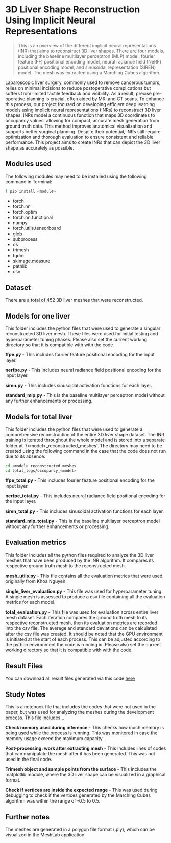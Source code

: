 # 3D Liver Shape Reconstruction Using Implicit Neural Representations
> This is an overview of the different implicit neural representations (INR) that aims to reconstruct 3D liver shapes. There are four models, including the baseline multilayer perceptron (MLP) model, fourier feature (FF) positional encoding model, neural radiance field (NeRF) positional encoding model, and sinusoidal representation (SIREN) model. The mesh was extracted using a Marching Cubes algorithm.

Laparoscopic liver surgery, commonly used to remove cancerous tumors, relies on minimal incisions to reduce postoperative complications but suffers from limited tactile feedback and visibility. As a result, precise pre-operative planning is crucial, often aided by MRI and CT scans. To enhance this process, our project focused on developing efficient deep learning models using implicit neural representations (INRs) to reconstruct 3D liver shapes. INRs model a continuous function that maps 3D coordinates to occupancy values, allowing for compact, accurate mesh generation from ground truth data. This method improves anatomical visualization and supports better surgical planning. Despite their potential, INRs still require optimization and thorough evaluation to ensure consistent and reliable performance. This project aims to create INRs that can depict the 3D liver shape as accurately as possible.

## Modules used

The following modules may need to be installed using the following command in Terminal:

```sh
! pip install <module>
```

* torch
* torch.nn
* torch.optim
* torch.nn.functional
* numpy
* torch.utils.tensorboard
* glob
* subprocess
* os
* trimesh
* tqdm 
* skimage.measure
* pathlib
* csv

## Dataset

There are a total of 452 3D liver meshes that were reconstructed.

## Models for one liver

This folder includes the python files that were used to generate a singular reconstructed 3D liver mesh. These files were used for initial testing and hyperparameter tuning phases. Please also set the current working directory so that it is compatible with with the code.

**ffpe.py** - This includes fourier feature positional encoding for the input layer.

**nerfpe.py** - This includes neural radiance field positional encoding for the input layer.

**siren.py** - This includes sinusoidal activation functions for each layer.

**standard_mlp.py** - This is the baseline multilayer perceptron model without any further enhancements or processing.

## Models for total liver

This folder includes the python files that were used to generate a comprehensive reconstruction of the entire 3D liver shape dataset. The INR training is iterated throughout the whole model and is stored into a separate folder at '/\<model\>_reconstructed_meshes'. The directory may need to be created using the following command in the case that the code does not run due to its absence:

```sh
cd <model>_reconstructed meshes
cd total_logs/occupancy_<model>
```

**ffpe_total.py** - This includes fourier feature positional encoding for the input layer.

**nerfpe_total.py** - This includes neural radiance field positional encoding for the input layer.

**siren_total.py** - This includes sinusoidal activation functions for each layer.

**standard_mlp_total.py** - This is the baseline multilayer perceptron model without any further enhancements or processing.

## Evaluation metrics

This folder includes all the python files required to analyze the 3D liver meshes that have been produced by the INR algorithm. It compares its respective ground truth mesh to the reconstructed mesh.

**mesh_utils.py** - This file contains all the evaluation metrics that were used, originally from Khoa Nguyen.

**single_liver_evaluation.py** - This file was used for hyperparameter tuning. A single mesh is assessed to produce a csv file containing all the evaluation metrics for each model.

**total_evaluation.py** - This file was used for evaluation across entire liver mesh dataset. Each iteration compares the ground truth mesh to its respective reconstructed mesh, then its evaluation metrics are recorded into the csv file. The average and standard deviations can be calculated after the csv file was created. It should be noted that the GPU environment is initiated at the start of each process. This can be adjusted according to the python environment the code is running in. Please also set the current working directory so that it is compatible with with the code.

## Result Files 

You can download all result files generated via this code [here](https://drive.google.com/file/d/143FM20plOQqEcY9EF0J9Wk2K2lGK-0hy/view?usp=sharing)

## Study Notes

This is a notebook file that includes the codes that were not used in the paper, but was used for analyzing the meshes during the development process. This file includes...

**Check memory used during inference** - This checks how much memory is being used while the process is running. This was monitored in case the memory usage exceed the maximum capacity.

**Post-processing: work after extracting mesh** - This includes lines of codes that can manipulate the mesh after it has been generated. This was not used in the final code.

**Trimesh object and sample points from the surface** - This includes the matplotlib module, where the 3D liver shape can be visualized in a graphical format.

**Check if vertices are inside the expected range** - This was used during debugging to check if the vertices generated by the Marching Cubes algorithm was within the range of -0.5 to 0.5.

## Further notes

The meshes are generated in a polygon file format (.ply), which can be visualized in the MeshLab application. 
